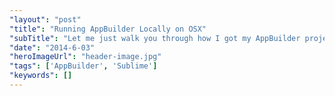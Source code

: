 ```yaml
---
"layout": "post"
"title": "Running AppBuilder Locally on OSX"
"subTitle": "Let me just walk you through how I got my AppBuilder project to run locally on OSX."
"date": "2014-6-03"
"heroImageUrl": "header-image.jpg"
"tags": ['AppBuilder', 'Sublime']
"keywords": []
---
```



